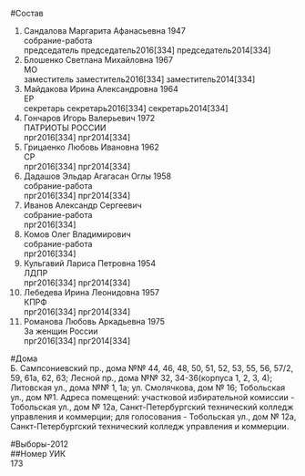 #Состав  
1. Сандалова Маргарита Афанасьевна 1947  
    собрание-работа  
    председатель председатель2016[334] председатель2014[334]  
2. Блошенко Светлана Михайловна 1967  
    МО  
    заместитель заместитель2016[334] заместитель2014[334]  
3. Майдакова Ирина Александровна 1964  
    ЕР  
    секретарь секретарь2016[334] секретарь2014[334]  
4. Гончаров Игорь Валерьевич 1972  
    ПАТРИОТЫ РОССИИ  
    прг2016[334] прг2014[334]  
5. Грицаенко Любовь Ивановна 1962  
    СР  
    прг2016[334] прг2014[334]  
6. Дадашов Эльдар Агагасан Оглы 1958  
    собрание-работа  
    прг2016[334] прг2014[334]  
7. Иванов Александр Сергеевич  
    собрание-работа  
    прг2016[334]  
8. Комов Олег Владимирович  
    собрание-работа  
    прг2016[334]  
9. Кульгавий Лариса Петровна 1954  
    ЛДПР  
    прг2016[334] прг2014[334]  
10. Лебедева Ирина Леонидовна 1957  
    КПРФ  
    прг2016[334] прг2014[334]  
11. Романова Любовь Аркадьевна 1975  
    За женщин России  
    прг2016[334] прг2014[334]  
  
#Дома  
Б. Сампсониевский пр., дома №№ 44, 46, 48, 50, 51, 52, 53, 55, 56, 57/2, 59, 61а, 62, 63; Лесной пр., дома №№ 32, 34-36(корпуса 1, 2, 3, 4); Литовская ул., дома №№ 1, 1а; ул. Смолячкова, дом № 16; Тобольская ул., дом №1. Адреса помещений: участковой избирательной комиссии - Тобольская ул., дом № 12а, Санкт-Петербургский технический колледж управления и коммерции; для голосования - Тобольская ул., дом № 12а, Санкт-Петербургский технический колледж управления и коммерции.  
  
#Выборы-2012  
##Номер УИК  
173  
